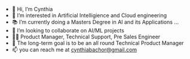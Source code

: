 - 👋 Hi, I’m Cynthia
- 👀 I’m interested in Artificial Intelligience and Cloud engineering
- 📚 I’m currently doing a Masters Degree in AI and its Applications  ...
- 💞️ I’m looking to collaborate on AI/ML projects
- 🧑‍💼 Product Manager, Technical Support, Pre Sales Engineer
- 🎯 The long-term goal is to be an all round Technical Product Manager
- 📫 you can reach me at cynthiabachor@gmail.com

<!---
NkBachor/NkBachor is a ✨ special ✨ repository because its `README.md` (this file) appears on your GitHub profile.
You can click the Preview link to take a look at your changes.
--->
